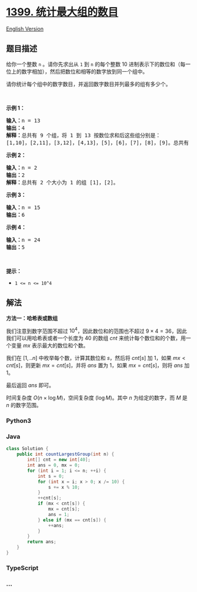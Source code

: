 # [1399. 统计最大组的数目](https://leetcode.cn/problems/count-largest-group)

[English Version](/solution/1300-1399/1399.Count%20Largest%20Group/README_EN.md)

## 题目描述

<!-- 这里写题目描述 -->

<p>给你一个整数 <code>n</code>&nbsp;。请你先求出从 <code>1</code>&nbsp;到 <code>n</code> 的每个整数 10 进制表示下的数位和（每一位上的数字相加），然后把数位和相等的数字放到同一个组中。</p>

<p>请你统计每个组中的数字数目，并返回数字数目并列最多的组有多少个。</p>

<p>&nbsp;</p>

<p><strong>示例 1：</strong></p>

<pre><strong>输入：</strong>n = 13
<strong>输出：</strong>4
<strong>解释：</strong>总共有 9 个组，将 1 到 13 按数位求和后这些组分别是：
[1,10]，[2,11]，[3,12]，[4,13]，[5]，[6]，[7]，[8]，[9]。总共有 4 个组拥有的数字并列最多。
</pre>

<p><strong>示例 2：</strong></p>

<pre><strong>输入：</strong>n = 2
<strong>输出：</strong>2
<strong>解释：</strong>总共有 2 个大小为 1 的组 [1]，[2]。
</pre>

<p><strong>示例 3：</strong></p>

<pre><strong>输入：</strong>n = 15
<strong>输出：</strong>6
</pre>

<p><strong>示例 4：</strong></p>

<pre><strong>输入：</strong>n = 24
<strong>输出：</strong>5
</pre>

<p>&nbsp;</p>

<p><strong>提示：</strong></p>

<ul>
	<li><code>1 &lt;= n &lt;= 10^4</code></li>
</ul>

## 解法

<!-- 这里可写通用的实现逻辑 -->

**方法一：哈希表或数组**

我们注意到数字范围不超过 $10^4$，因此数位和的范围也不超过 $9 \times 4 = 36$，因此我们可以用哈希表或者一个长度为 $40$ 的数组 $cnt$ 来统计每个数位和的个数，用一个变量 $mx$ 表示最大的数位和个数。

我们在 $[1,..n]$ 中枚举每个数，计算其数位和 $s$，然后将 $cnt[s]$ 加 $1$，如果 $mx \lt cnt[s]$，则更新 $mx = cnt[s]$，并将 $ans$ 置为 $1$，如果 $mx = cnt[s]$，则将 $ans$ 加 $1$。

最后返回 $ans$ 即可。

时间复杂度 $O(n \times \log M)$，空间复杂度 $(\log M)$。其中 $n$ 为给定的数字，而 $M$ 是 $n$ 的数字范围。

<!-- tabs:start -->

### **Python3**

<!-- 这里可写当前语言的特殊实现逻辑 -->



### **Java**

<!-- 这里可写当前语言的特殊实现逻辑 -->

```java
class Solution {
    public int countLargestGroup(int n) {
        int[] cnt = new int[40];
        int ans = 0, mx = 0;
        for (int i = 1; i <= n; ++i) {
            int s = 0;
            for (int x = i; x > 0; x /= 10) {
                s += x % 10;
            }
            ++cnt[s];
            if (mx < cnt[s]) {
                mx = cnt[s];
                ans = 1;
            } else if (mx == cnt[s]) {
                ++ans;
            }
        }
        return ans;
    }
}
```









### **TypeScript**



### **...**

```

```


